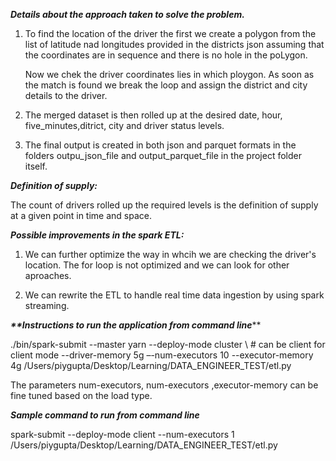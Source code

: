 **_Details about the approach taken to solve the problem._**

1. To find the location of the driver the first we create a polygon from the list of latitude nad longitudes provided
   in the districts json assuming that the coordinates are in sequence and there is no hole in the poLygon.
   
   Now we chek the driver coordinates lies in which ploygon. As soon as the match is found we break the loop and assign
   the district and city details to the driver.
   
2. The merged dataset is then rolled up at the desired date, hour, five_minutes,ditrict, city and driver status levels.

3. The final output is created in both json and parquet formats in the folders outpu_json_file and output_parquet_file
   in the project folder itself.     



**_Definition of supply:_**

The count of drivers rolled up the required levels is the definition of supply at a given point in 
time and space.


**_Possible improvements in the spark ETL:_**

1. We can further optimize the way in whcih we are checking the driver's location. The for loop is not optimized
   and we can look for other aproaches.

2. We can rewrite the ETL to handle real time data ingestion by using spark streaming. 


**_**Instructions to run the application from command line_****

./bin/spark-submit 
--master yarn 
--deploy-mode cluster \ # can be client for client mode --driver-memory 5g 
–-num-executors 10 
--executor-memory 4g 
/Users/piygupta/Desktop/Learning/DATA_ENGINEER_TEST/etl.py 

The parameters num-executors, num-executors ,executor-memory can be fine tuned based on the load type.

**_Sample command to run from command line_**

spark-submit --deploy-mode client --num-executors 1 /Users/piygupta/Desktop/Learning/DATA_ENGINEER_TEST/etl.py 
